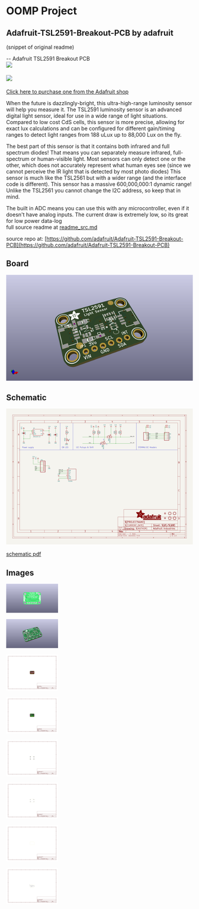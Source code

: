 # OOMP Project  
## Adafruit-TSL2591-Breakout-PCB  by adafruit  
  
(snippet of original readme)  
  
-- Adafruit TSL2591 Breakout PCB  
<a href="http://www.adafruit.com/products/1980"><img src="assets/1980.jpg?raw=true" width="500px"><br/>  
<a href="http://www.adafruit.com/products/1980"><img src="assets/image.jpg?raw=true" width="500px"><br/>  
Click here to purchase one from the Adafruit shop</a>  
  
When the future is dazzlingly-bright, this ultra-high-range luminosity sensor will help you measure it. The TSL2591 luminosity sensor is an advanced digital light sensor, ideal for use in a wide range of light situations. Compared to low cost CdS cells, this sensor is more precise, allowing for exact lux calculations and can be configured for different gain/timing ranges to detect light ranges from 188 uLux up to 88,000 Lux on the fly.  
  
The best part of this sensor is that it contains both infrared and full spectrum diodes! That means you can separately measure infrared, full-spectrum or human-visible light. Most sensors can only detect one or the other, which does not accurately represent what human eyes see (since we cannot perceive the IR light that is detected by most photo diodes) This sensor is much like the TSL2561 but with a wider range (and the interface code is different). This sensor has a massive 600,000,000:1 dynamic range! Unlike the TSL2561 you cannot change the I2C address, so keep that in mind.  
  
The built in ADC means you can use this with any microcontroller, even if it doesn't have analog inputs. The current draw is extremely low, so its great for low power data-log  
  full source readme at [readme_src.md](readme_src.md)  
  
source repo at: [https://github.com/adafruit/Adafruit-TSL2591-Breakout-PCB](https://github.com/adafruit/Adafruit-TSL2591-Breakout-PCB)  
## Board  
  
[![working_3d.png](working_3d_600.png)](working_3d.png)  
## Schematic  
  
[![working_schematic.png](working_schematic_600.png)](working_schematic.png)  
  
[schematic pdf](working_schematic.pdf)  
## Images  
  
[![working_3D_bottom.png](working_3D_bottom_140.png)](working_3D_bottom.png)  
  
[![working_3D_top.png](working_3D_top_140.png)](working_3D_top.png)  
  
[![working_assembly_page_01.png](working_assembly_page_01_140.png)](working_assembly_page_01.png)  
  
[![working_assembly_page_02.png](working_assembly_page_02_140.png)](working_assembly_page_02.png)  
  
[![working_assembly_page_03.png](working_assembly_page_03_140.png)](working_assembly_page_03.png)  
  
[![working_assembly_page_04.png](working_assembly_page_04_140.png)](working_assembly_page_04.png)  
  
[![working_assembly_page_05.png](working_assembly_page_05_140.png)](working_assembly_page_05.png)  
  
[![working_assembly_page_06.png](working_assembly_page_06_140.png)](working_assembly_page_06.png)  
